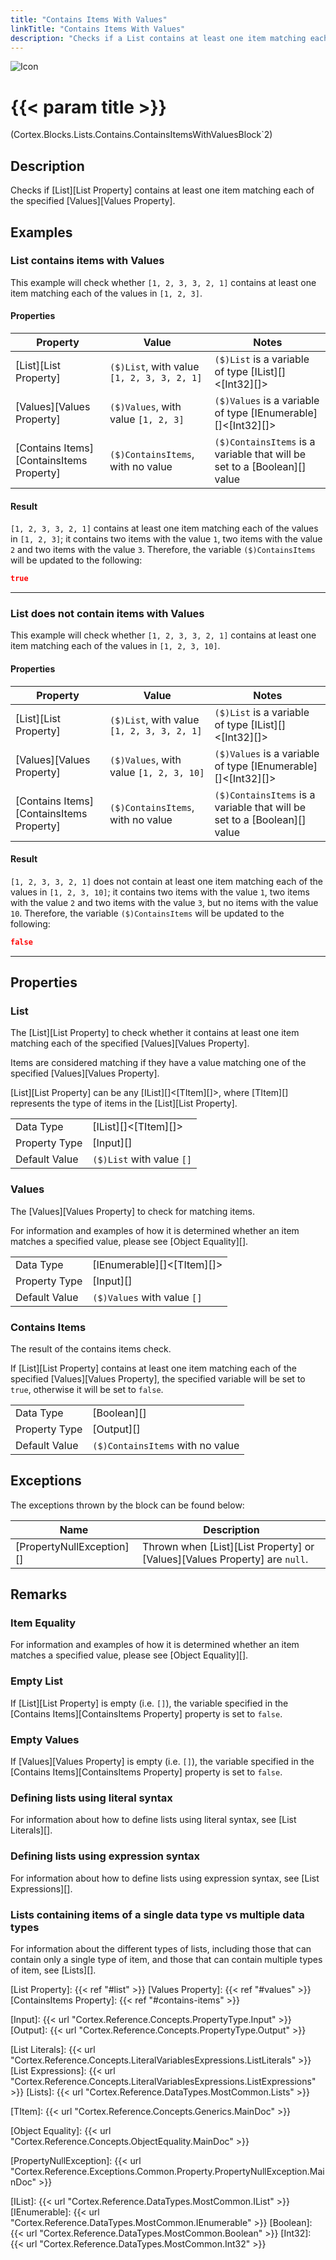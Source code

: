```yaml
---
title: "Contains Items With Values"
linkTitle: "Contains Items With Values"
description: "Checks if a List contains at least one item matching each of the specified values."
---
```


![Icon](/blocks/lists-contains-block-icon.png)

# {{< param title >}}

<p class="namespace">(Cortex.Blocks.Lists.Contains.ContainsItemsWithValuesBlock`2)</p>

## Description

Checks if [List][List Property] contains at least one item matching each of the specified [Values][Values Property].

## Examples

### List contains items with Values

This example will check whether `[1, 2, 3, 3, 2, 1]` contains at least one item matching each of the values in `[1, 2, 3]`.

#### Properties

| Property           | Value                     | Notes                                    |
|--------------------|---------------------------|------------------------------------------|
| [List][List Property] | `($)List`, with value `[1, 2, 3, 3, 2, 1]` | `($)List` is a variable of type [IList][]&lt;[Int32][]&gt; |
| [Values][Values Property] | `($)Values`, with value `[1, 2, 3]` | `($)Values` is a variable of type [IEnumerable][]&lt;[Int32][]&gt; |
| [Contains Items][ContainsItems Property] | `($)ContainsItems`, with no value | `($)ContainsItems` is a variable that will be set to a [Boolean][] value |

#### Result

`[1, 2, 3, 3, 2, 1]` contains at least one item matching each of the values in `[1, 2, 3]`; it contains two items with the value `1`, two items with the value `2` and two items with the value `3`. Therefore, the variable `($)ContainsItems` will be updated to the following:

```json
true
```

***

### List does not contain items with Values

This example will check whether `[1, 2, 3, 3, 2, 1]` contains at least one item matching each of the values in `[1, 2, 3, 10]`.

#### Properties

| Property           | Value                     | Notes                                    |
|--------------------|---------------------------|------------------------------------------|
| [List][List Property] | `($)List`, with value `[1, 2, 3, 3, 2, 1]` | `($)List` is a variable of type [IList][]&lt;[Int32][]&gt; |
| [Values][Values Property] | `($)Values`, with value `[1, 2, 3, 10]` | `($)Values` is a variable of type [IEnumerable][]&lt;[Int32][]&gt; |
| [Contains Items][ContainsItems Property] | `($)ContainsItems`, with no value | `($)ContainsItems` is a variable that will be set to a [Boolean][] value |

#### Result

`[1, 2, 3, 3, 2, 1]` does not contain at least one item matching each of the values in `[1, 2, 3, 10]`; it contains two items with the value `1`, two items with the value `2` and two items with the value `3`, but no items with the value `10`. Therefore, the variable `($)ContainsItems` will be updated to the following:

```json
false
```

***

## Properties

### List

The [List][List Property] to check whether it contains at least one item matching each of the specified [Values][Values Property].

Items are considered matching if they have a value matching one of the specified [Values][Values Property].

[List][List Property] can be any [IList][]&lt;[TItem][]&gt;, where [TItem][] represents the type of items in the [List][List Property].
  
| | |
|--------------------|---------------------------|
| Data Type | [IList][]&lt;[TItem][]&gt; |
| Property Type | [Input][] |
| Default Value | `($)List` with value `[]` |

### Values

The [Values][Values Property] to check for matching items.

For information and examples of how it is determined whether an item matches a specified value, please see [Object Equality][].

| | |
|--------------------|---------------------------|
| Data Type | [IEnumerable][]&lt;[TItem][]&gt; |
| Property Type | [Input][] |
| Default Value | `($)Values` with value `[]` |

### Contains Items

The result of the contains items check.

If [List][List Property] contains at least one item matching each of the specified [Values][Values Property], the specified variable will be set to `true`, otherwise it will be set to `false`.

| | |
|--------------------|---------------------------|
| Data Type | [Boolean][] |
| Property Type | [Output][] |
| Default Value | `($)ContainsItems` with no value |

## Exceptions

The exceptions thrown by the block can be found below:

| Name     | Description |
|----------|----------|
| [PropertyNullException][] | Thrown when [List][List Property] or [Values][Values Property] are `null`. |

## Remarks

### Item Equality

For information and examples of how it is determined whether an item matches a specified value, please see [Object Equality][].

### Empty List

If [List][List Property] is empty (i.e. `[]`), the variable specified in the [Contains Items][ContainsItems Property] property is set to `false`.

### Empty Values

If [Values][Values Property] is empty (i.e. `[]`), the variable specified in the [Contains Items][ContainsItems Property] property is set to `false`.

### Defining lists using literal syntax

For information about how to define lists using literal syntax, see [List Literals][].

### Defining lists using expression syntax

For information about how to define lists using expression syntax, see [List Expressions][].

### Lists containing items of a single data type vs multiple data types

For information about the different types of lists, including those that can contain only a single type of item, and those that can contain multiple types of item, see [Lists][].

[List Property]: {{< ref "#list" >}}
[Values Property]: {{< ref "#values" >}}
[ContainsItems Property]: {{< ref "#contains-items" >}}

[Input]: {{< url "Cortex.Reference.Concepts.PropertyType.Input" >}}
[Output]: {{< url "Cortex.Reference.Concepts.PropertyType.Output" >}}

[List Literals]: {{< url "Cortex.Reference.Concepts.LiteralVariablesExpressions.ListLiterals" >}}
[List Expressions]: {{< url "Cortex.Reference.Concepts.LiteralVariablesExpressions.ListExpressions" >}}
[Lists]: {{< url "Cortex.Reference.DataTypes.MostCommon.Lists" >}}

[TItem]: {{< url "Cortex.Reference.Concepts.Generics.MainDoc" >}}

[Object Equality]: {{< url "Cortex.Reference.Concepts.ObjectEquality.MainDoc" >}}

[PropertyNullException]: {{< url "Cortex.Reference.Exceptions.Common.Property.PropertyNullException.MainDoc" >}}

[IList]: {{< url "Cortex.Reference.DataTypes.MostCommon.IList" >}}
[IEnumerable]: {{< url "Cortex.Reference.DataTypes.MostCommon.IEnumerable" >}}
[Boolean]: {{< url "Cortex.Reference.DataTypes.MostCommon.Boolean" >}}
[Int32]: {{< url "Cortex.Reference.DataTypes.MostCommon.Int32" >}}
